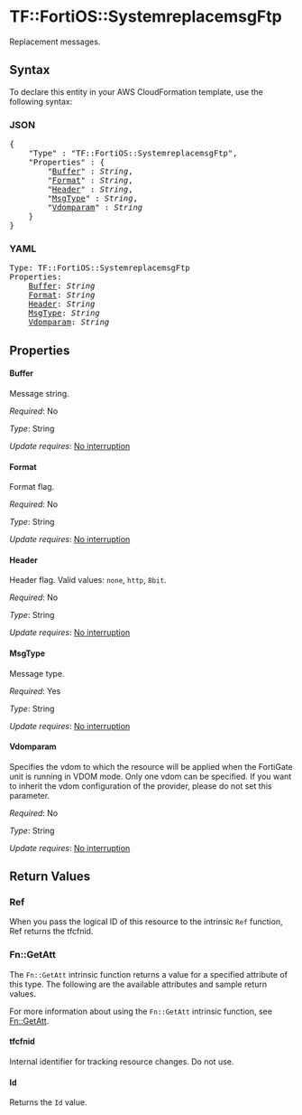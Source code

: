 # TF::FortiOS::SystemreplacemsgFtp

Replacement messages.

## Syntax

To declare this entity in your AWS CloudFormation template, use the following syntax:

### JSON

<pre>
{
    "Type" : "TF::FortiOS::SystemreplacemsgFtp",
    "Properties" : {
        "<a href="#buffer" title="Buffer">Buffer</a>" : <i>String</i>,
        "<a href="#format" title="Format">Format</a>" : <i>String</i>,
        "<a href="#header" title="Header">Header</a>" : <i>String</i>,
        "<a href="#msgtype" title="MsgType">MsgType</a>" : <i>String</i>,
        "<a href="#vdomparam" title="Vdomparam">Vdomparam</a>" : <i>String</i>
    }
}
</pre>

### YAML

<pre>
Type: TF::FortiOS::SystemreplacemsgFtp
Properties:
    <a href="#buffer" title="Buffer">Buffer</a>: <i>String</i>
    <a href="#format" title="Format">Format</a>: <i>String</i>
    <a href="#header" title="Header">Header</a>: <i>String</i>
    <a href="#msgtype" title="MsgType">MsgType</a>: <i>String</i>
    <a href="#vdomparam" title="Vdomparam">Vdomparam</a>: <i>String</i>
</pre>

## Properties

#### Buffer

Message string.

_Required_: No

_Type_: String

_Update requires_: [No interruption](https://docs.aws.amazon.com/AWSCloudFormation/latest/UserGuide/using-cfn-updating-stacks-update-behaviors.html#update-no-interrupt)

#### Format

Format flag.

_Required_: No

_Type_: String

_Update requires_: [No interruption](https://docs.aws.amazon.com/AWSCloudFormation/latest/UserGuide/using-cfn-updating-stacks-update-behaviors.html#update-no-interrupt)

#### Header

Header flag. Valid values: `none`, `http`, `8bit`.

_Required_: No

_Type_: String

_Update requires_: [No interruption](https://docs.aws.amazon.com/AWSCloudFormation/latest/UserGuide/using-cfn-updating-stacks-update-behaviors.html#update-no-interrupt)

#### MsgType

Message type.

_Required_: Yes

_Type_: String

_Update requires_: [No interruption](https://docs.aws.amazon.com/AWSCloudFormation/latest/UserGuide/using-cfn-updating-stacks-update-behaviors.html#update-no-interrupt)

#### Vdomparam

Specifies the vdom to which the resource will be applied when the FortiGate unit is running in VDOM mode. Only one vdom can be specified. If you want to inherit the vdom configuration of the provider, please do not set this parameter.

_Required_: No

_Type_: String

_Update requires_: [No interruption](https://docs.aws.amazon.com/AWSCloudFormation/latest/UserGuide/using-cfn-updating-stacks-update-behaviors.html#update-no-interrupt)

## Return Values

### Ref

When you pass the logical ID of this resource to the intrinsic `Ref` function, Ref returns the tfcfnid.

### Fn::GetAtt

The `Fn::GetAtt` intrinsic function returns a value for a specified attribute of this type. The following are the available attributes and sample return values.

For more information about using the `Fn::GetAtt` intrinsic function, see [Fn::GetAtt](https://docs.aws.amazon.com/AWSCloudFormation/latest/UserGuide/intrinsic-function-reference-getatt.html).

#### tfcfnid

Internal identifier for tracking resource changes. Do not use.

#### Id

Returns the <code>Id</code> value.

